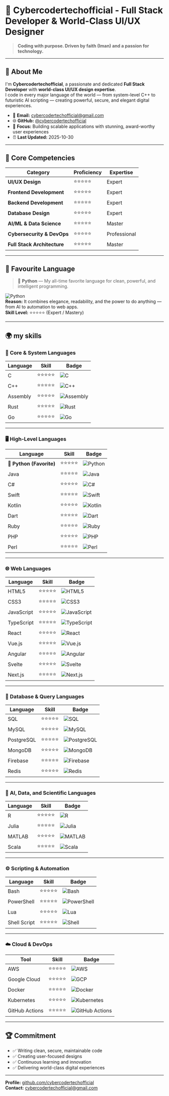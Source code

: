 # 👋 Cybercodertechofficial - Full Stack Developer & World-Class UI/UX Designer

> **Coding with purpose. Driven by faith (Iman) and a passion for technology.**

---

## 🚀 About Me

I'm **Cybercodertechofficial**, a passionate and dedicated **Full Stack Developer** with **world-class UI/UX design expertise**.  
I code in every major language of the world — from system-level C++ to futuristic AI scripting — creating powerful, secure, and elegant digital experiences.

- 📧 **Email:** [cybercodertechofficial@gmail.com](mailto:cybercodertechofficial@gmail.com)
- 🌐 **GitHub:** [@cybercodertechofficial](https://github.com/cybercodertechofficial)
- 💼 **Focus:** Building scalable applications with stunning, award-worthy user experiences  
- ⏰ **Last Updated:** 2025-10-30

---

## 💎 Core Competencies

| Category | Proficiency | Expertise |
|----------|-------------|-----------|
| **UI/UX Design** | ⭐⭐⭐⭐⭐ | Expert |
| **Frontend Development** | ⭐⭐⭐⭐⭐ | Expert |
| **Backend Development** | ⭐⭐⭐⭐⭐ | Expert |
| **Database Design** | ⭐⭐⭐⭐⭐ | Expert |
| **AI/ML & Data Science** | ⭐⭐⭐⭐⭐ | Master |
| **Cybersecurity & DevOps** | ⭐⭐⭐⭐⭐ | Professional |
| **Full Stack Architecture** | ⭐⭐⭐⭐⭐ | Master |

---

## 🐍 **Favourite Language**

> 💛 **Python** — My all-time favorite language for clean, powerful, and intelligent programming.

![Python](https://img.shields.io/badge/⭐%20Python-FFD43B?style=flat-square&logo=python&logoColor=306998)  
**Reason:** It combines elegance, readability, and the power to do anything — from AI to automation to web apps.  
**Skill Level:** ⭐⭐⭐⭐⭐ (Expert / Mastery)

---

## 🌍 **my skills**

### 🧠 **Core & System Languages**
| Language | Skill | Badge |
|-----------|--------|--------|
| C | ⭐⭐⭐⭐⭐ | ![C](https://img.shields.io/badge/C-A8B9CC?style=flat-square&logo=c&logoColor=white) |
| C++ | ⭐⭐⭐⭐⭐ | ![C++](https://img.shields.io/badge/C++-00599C?style=flat-square&logo=c%2B%2B&logoColor=white) |
| Assembly | ⭐⭐⭐⭐⭐ | ![Assembly](https://img.shields.io/badge/Assembly-525252?style=flat-square&logo=gnu&logoColor=white) |
| Rust | ⭐⭐⭐⭐⭐ | ![Rust](https://img.shields.io/badge/Rust-000000?style=flat-square&logo=rust&logoColor=white) |
| Go | ⭐⭐⭐⭐⭐ | ![Go](https://img.shields.io/badge/Go-00ADD8?style=flat-square&logo=go&logoColor=white) |

---

### 🖥️ **High-Level Languages**
| Language | Skill | Badge |
|-----------|--------|--------|
| 🐍 **Python (Favorite)** | ⭐⭐⭐⭐⭐ | ![Python](https://img.shields.io/badge/Python-FFD43B?style=flat-square&logo=python&logoColor=306998) |
| Java | ⭐⭐⭐⭐⭐ | ![Java](https://img.shields.io/badge/Java-007396?style=flat-square&logo=java&logoColor=white) |
| C# | ⭐⭐⭐⭐⭐ | ![C#](https://img.shields.io/badge/C%23-239120?style=flat-square&logo=c-sharp&logoColor=white) |
| Swift | ⭐⭐⭐⭐⭐ | ![Swift](https://img.shields.io/badge/Swift-FA7343?style=flat-square&logo=swift&logoColor=white) |
| Kotlin | ⭐⭐⭐⭐⭐ | ![Kotlin](https://img.shields.io/badge/Kotlin-7F52FF?style=flat-square&logo=kotlin&logoColor=white) |
| Dart | ⭐⭐⭐⭐⭐ | ![Dart](https://img.shields.io/badge/Dart-0175C2?style=flat-square&logo=dart&logoColor=white) |
| Ruby | ⭐⭐⭐⭐⭐ | ![Ruby](https://img.shields.io/badge/Ruby-CC342D?style=flat-square&logo=ruby&logoColor=white) |
| PHP | ⭐⭐⭐⭐⭐ | ![PHP](https://img.shields.io/badge/PHP-777BB4?style=flat-square&logo=php&logoColor=white) |
| Perl | ⭐⭐⭐⭐⭐ | ![Perl](https://img.shields.io/badge/Perl-39457E?style=flat-square&logo=perl&logoColor=white) |

---

### 🌐 **Web Languages**
| Language | Skill | Badge |
|-----------|--------|--------|
| HTML5 | ⭐⭐⭐⭐⭐ | ![HTML5](https://img.shields.io/badge/HTML5-E34C26?style=flat-square&logo=html5&logoColor=white) |
| CSS3 | ⭐⭐⭐⭐⭐ | ![CSS3](https://img.shields.io/badge/CSS3-1572B6?style=flat-square&logo=css3&logoColor=white) |
| JavaScript | ⭐⭐⭐⭐⭐ | ![JavaScript](https://img.shields.io/badge/JavaScript-F7DF1E?style=flat-square&logo=javascript&logoColor=black) |
| TypeScript | ⭐⭐⭐⭐⭐ | ![TypeScript](https://img.shields.io/badge/TypeScript-3178C6?style=flat-square&logo=typescript&logoColor=white) |
| React | ⭐⭐⭐⭐⭐ | ![React](https://img.shields.io/badge/React-61DAFB?style=flat-square&logo=react&logoColor=black) |
| Vue.js | ⭐⭐⭐⭐⭐ | ![Vue.js](https://img.shields.io/badge/Vue.js-4FC08D?style=flat-square&logo=vue.js&logoColor=white) |
| Angular | ⭐⭐⭐⭐⭐ | ![Angular](https://img.shields.io/badge/Angular-DD0031?style=flat-square&logo=angular&logoColor=white) |
| Svelte | ⭐⭐⭐⭐⭐ | ![Svelte](https://img.shields.io/badge/Svelte-FF3E00?style=flat-square&logo=svelte&logoColor=white) |
| Next.js | ⭐⭐⭐⭐⭐ | ![Next.js](https://img.shields.io/badge/Next.js-000000?style=flat-square&logo=nextdotjs&logoColor=white) |

---

### 🧩 **Database & Query Languages**
| Language | Skill | Badge |
|-----------|--------|--------|
| SQL | ⭐⭐⭐⭐⭐ | ![SQL](https://img.shields.io/badge/SQL-003B57?style=flat-square&logo=mysql&logoColor=white) |
| MySQL | ⭐⭐⭐⭐⭐ | ![MySQL](https://img.shields.io/badge/MySQL-4479A1?style=flat-square&logo=mysql&logoColor=white) |
| PostgreSQL | ⭐⭐⭐⭐⭐ | ![PostgreSQL](https://img.shields.io/badge/PostgreSQL-336791?style=flat-square&logo=postgresql&logoColor=white) |
| MongoDB | ⭐⭐⭐⭐⭐ | ![MongoDB](https://img.shields.io/badge/MongoDB-47A248?style=flat-square&logo=mongodb&logoColor=white) |
| Firebase | ⭐⭐⭐⭐⭐ | ![Firebase](https://img.shields.io/badge/Firebase-FFCA28?style=flat-square&logo=firebase&logoColor=black) |
| Redis | ⭐⭐⭐⭐⭐ | ![Redis](https://img.shields.io/badge/Redis-DC382D?style=flat-square&logo=redis&logoColor=white) |

---

### 🧠 **AI, Data, and Scientific Languages**
| Language | Skill | Badge |
|-----------|--------|--------|
| R | ⭐⭐⭐⭐⭐ | ![R](https://img.shields.io/badge/R-276DC3?style=flat-square&logo=r&logoColor=white) |
| Julia | ⭐⭐⭐⭐⭐ | ![Julia](https://img.shields.io/badge/Julia-9558B2?style=flat-square&logo=julia&logoColor=white) |
| MATLAB | ⭐⭐⭐⭐⭐ | ![MATLAB](https://img.shields.io/badge/MATLAB-0076A8?style=flat-square&logo=mathworks&logoColor=white) |
| Scala | ⭐⭐⭐⭐⭐ | ![Scala](https://img.shields.io/badge/Scala-DC322F?style=flat-square&logo=scala&logoColor=white) |

---

### ⚙️ **Scripting & Automation**
| Language | Skill | Badge |
|-----------|--------|--------|
| Bash | ⭐⭐⭐⭐⭐ | ![Bash](https://img.shields.io/badge/Bash-121011?style=flat-square&logo=gnu-bash&logoColor=white) |
| PowerShell | ⭐⭐⭐⭐⭐ | ![PowerShell](https://img.shields.io/badge/PowerShell-5391FE?style=flat-square&logo=powershell&logoColor=white) |
| Lua | ⭐⭐⭐⭐⭐ | ![Lua](https://img.shields.io/badge/Lua-2C2D72?style=flat-square&logo=lua&logoColor=white) |
| Shell Script | ⭐⭐⭐⭐⭐ | ![Shell](https://img.shields.io/badge/Shell-121011?style=flat-square&logo=gnu-bash&logoColor=white) |

---

### ☁️ **Cloud & DevOps**
| Tool | Skill | Badge |
|------|--------|--------|
| AWS | ⭐⭐⭐⭐⭐ | ![AWS](https://img.shields.io/badge/AWS-232F3E?style=flat-square&logo=amazon-aws&logoColor=white) |
| Google Cloud | ⭐⭐⭐⭐⭐ | ![GCP](https://img.shields.io/badge/Google%20Cloud-4285F4?style=flat-square&logo=google-cloud&logoColor=white) |
| Docker | ⭐⭐⭐⭐⭐ | ![Docker](https://img.shields.io/badge/Docker-2496ED?style=flat-square&logo=docker&logoColor=white) |
| Kubernetes | ⭐⭐⭐⭐⭐ | ![Kubernetes](https://img.shields.io/badge/Kubernetes-326CE5?style=flat-square&logo=kubernetes&logoColor=white) |
| GitHub Actions | ⭐⭐⭐⭐⭐ | ![GitHub Actions](https://img.shields.io/badge/GitHub%20Actions-2088FF?style=flat-square&logo=github-actions&logoColor=white) |

---

## 🏆 **Commitment**

- ✅ Writing clean, secure, maintainable code  
- ✅ Creating user-focused designs  
- ✅ Continuous learning and innovation  
- ✅ Delivering world-class digital experiences  

---

**Profile:** [github.com/cybercodertechofficial](https://github.com/cybercodertechofficial)  
**Contact:** [cybercodertechofficial@gmail.com](mailto:cybercodertechofficial@gmail.com)
